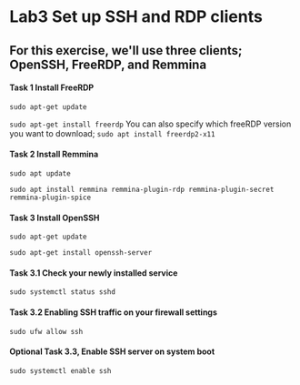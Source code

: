 # Lab3 Set up SSH and RDP clients

## For this exercise, we'll use three clients; OpenSSH, FreeRDP, and Remmina

#### Task 1 Install FreeRDP

``sudo apt-get update``

``sudo apt-get install freerdp`` You can also specify which freeRDP version you want to download; ``sudo apt install freerdp2-x11``

#### Task 2 Install Remmina

``sudo apt update``

``sudo apt install remmina remmina-plugin-rdp remmina-plugin-secret remmina-plugin-spice``

#### Task 3 Install OpenSSH

``sudo apt-get update``

``sudo apt-get install openssh-server``

#### Task 3.1 Check your newly installed service

``sudo systemctl status sshd``

#### Task 3.2 Enabling SSH traffic on your firewall settings

``sudo ufw allow ssh``

#### Optional Task 3.3, Enable SSH server on system boot

``sudo systemctl enable ssh``

